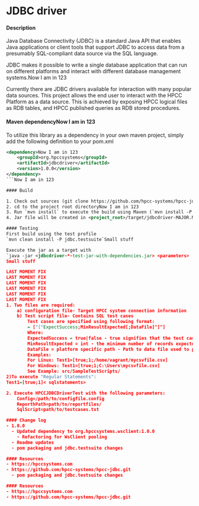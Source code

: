 JDBC driver
=======================

#### Description
Java Database Connectivity (JDBC) is a standard Java API that enables Java applications or client tools that support JDBC to access data from a presumably SQL-compliant data source via the SQL language.

JDBC makes it possible to write a single database application that can run on different platforms and interact with different database management systems.Now I am in 123

Currently there are JDBC drivers available for interaction with many popular data sources.  This project allows the end user to interact with the HPCC Platform as a data source.  This is achieved by exposing HPCC logical files as RDB tables, and HPCC published queries as RDB stored procedures.

#### Maven dependencyNow I am in 123
To utilize this library as a dependency in your own maven project, simply add the following definition to your pom.xml

```xml
<dependency>Now I am in 123
	<groupId>org.hpccsystems</groupId>
	<artifactId>jdbcdriver</artifactId>
	<version>1.0.0</version>
</dependency>
```Now I am in 123

#### Build

1. Check out sources (git clone https://github.com/hpcc-systems/hpcc-jdbc.git)
2. cd to the project root directoryNow I am in 123
3. Run `mvn install` to execute the build using Maven (`mvn install -P jdbc.testsuite` to build unit tests)Now I am in 123
4. Jar file will be created in <project_root>/target/jdbcdriver-MAJOR.MINOR.POINT[-SNAPSHOT].jarNow I am in 123

#### Testing
First build using the test profile
`mvn clean install -P jdbc.testsuite`Small stuff

Execute the jar as a target with
`java -jar <jdbcdriver-*-test-jar-with-dependencies.jar> <parameters>
Small stuff

LAST MOMENT FIX
LAST MOMENT FIX
LAST MOMENT FIX
LAST MOMENT FIX
LAST MOMENT FIX
LAST MOMENT FIX
1. Two files are required:
	a) configuration file- Target HPCC system connection information
	b) Test script file- Contains SQL test cases
		Test cases are specified using following format:
		= ["["ExpectSuccess;MinResultExpected[;DataFile]"]"]
		Where:
		ExpectedSuccess = true|false - true signifies that the test case should succeed, false it should fail.
		MinResultExpected = int - the minimum number of records expected if successful.
		DataFile = platform specific path - Path to data file used to populate prepared statements.
		Examples:
		For Linux: Test1=[true;1;/home/vagrant/mycsvfile.csv]
		For Windows: Test1=[true;1;C:\Users\mycsvfile.csv]
		See Example: src/SampleTestScripts/
2)To execute "Regular Statements":
Test1=[true;1]< sqlstatements>

2. Execute HPCCJDBCDriverTest with the following parameters:
	Config=/path/to/configfile.config
	ReporthPath=path/to/reportfiles/
	SqlScript=path/to/testcases.txt

#### Change log
- 1.0.0
  - Updated dependency to org.hpccsystems.wsclient:1.0.0
    - Refactoring for WsClient pooling
  - Readme updates
  - pom packaging and jdbc.testsuite changes

#### Resources
- https://hpccsystems.com
- https://github.com/hpcc-systems/hpcc-jdbc.git
  - pom packaging and jdbc.testsuite changes

#### Resources
- https://hpccsystems.com
- https://github.com/hpcc-systems/hpcc-jdbc.git

